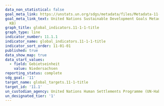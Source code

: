 ```yaml
---
data_non_statistical: false
goal_meta_link: https://unstats.un.org/sdgs/metadata/files/Metadata-11-01-01.pdf
goal_meta_link_text: United Nations Sustainable Development Goals Metadata (PDF 93.1
  KB)
graph_title: global_indicators.11-1-1-title
graph_type: line
indicator_number: 11.1.1
indicator_name: global_indicators.11-1-1-title
indicator_sort_order: 11-01-01
published: true
data_show_map: true
data_start_values:
  - field: Gebietseinheit
    value: Niedersachsen
reporting_status: complete
sdg_goal: '11'
target_name: global_targets.11-1-title
target_id: '11.1'
un_custodian_agency: United Nations Human Settlements Programme (UN-Habitat)
un_designated_tier: '1'
---
```

